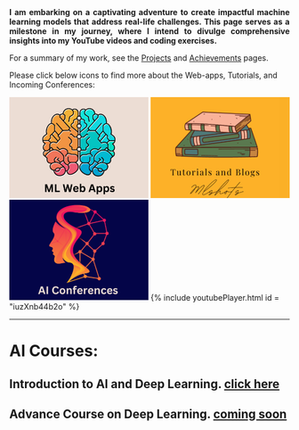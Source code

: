 <div style="text-align: justify;">
<strong> I am embarking on a captivating adventure to create impactful machine learning models that address real-life challenges. This page serves as a milestone in my journey, where I intend to divulge comprehensive insights into my YouTube videos and coding exercises.</strong>
</div>

For a summary of my work, see the [Projects](projects.html) and [Achievements](achievements.html) pages.

Please click below icons to find more about the Web-apps, Tutorials, and Incoming Conferences:

[<img alt="Image 1" width="250px" src="1.png" />](https://mlshots.live/Deep-Learning-Course/)
[<img alt="Image 2" width="250px" src="2.png" />](https://mlshots.live/Tutorial/)
[<img alt="Image 3" width="250px" src="3.png" />](https://sites.google.com/view/ml-shots/ai-conferences)
{% include youtubePlayer.html id = "iuzXnb44b2o" %}

----------------------

# AI Courses:
## Introduction to AI and Deep Learning. [click here](https://mlshots.live/Deep-Learning-Course/) 
## Advance Course on Deep Learning. [coming soon]()


